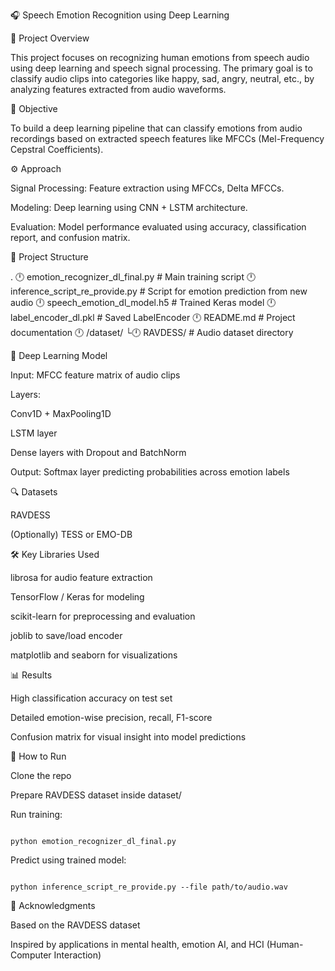 🎧 Speech Emotion Recognition using Deep Learning

📌 Project Overview

This project focuses on recognizing human emotions from speech audio using deep learning and speech signal processing. The primary goal is to classify audio clips into categories like happy, sad, angry, neutral, etc., by analyzing features extracted from audio waveforms.

🎯 Objective

To build a deep learning pipeline that can classify emotions from audio recordings based on extracted speech features like MFCCs (Mel-Frequency Cepstral Coefficients).

⚙️ Approach

Signal Processing: Feature extraction using MFCCs, Delta MFCCs.

Modeling: Deep learning using CNN + LSTM architecture.

Evaluation: Model performance evaluated using accuracy, classification report, and confusion matrix.

📁 Project Structure

.
🕛 emotion_recognizer_dl_final.py        # Main training script
🕛 inference_script_re_provide.py        # Script for emotion prediction from new audio
🕛 speech_emotion_dl_model.h5            # Trained Keras model
🕛 label_encoder_dl.pkl                  # Saved LabelEncoder
🕛 README.md                             # Project documentation
🕛 /dataset/
    └🕛 RAVDESS/                          # Audio dataset directory

🧠 Deep Learning Model

Input: MFCC feature matrix of audio clips

Layers:

Conv1D + MaxPooling1D

LSTM layer

Dense layers with Dropout and BatchNorm

Output: Softmax layer predicting probabilities across emotion labels

🔍 Datasets

RAVDESS

(Optionally) TESS or EMO-DB

🛠️ Key Libraries Used

librosa for audio feature extraction

TensorFlow / Keras for modeling

scikit-learn for preprocessing and evaluation

joblib to save/load encoder

matplotlib and seaborn for visualizations

📊 Results

High classification accuracy on test set

Detailed emotion-wise precision, recall, F1-score

Confusion matrix for visual insight into model predictions

🚀 How to Run

Clone the repo

Prepare RAVDESS dataset inside dataset/

Run training:
```

python emotion_recognizer_dl_final.py
```
Predict using trained model:
```

python inference_script_re_provide.py --file path/to/audio.wav
```

🙌 Acknowledgments

Based on the RAVDESS dataset

Inspired by applications in mental health, emotion AI, and HCI (Human-Computer Interaction)
